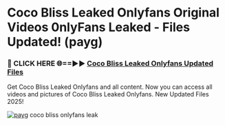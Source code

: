 # Coco Bliss Leaked Onlyfans Original Videos 0nlyFans Leaked - Files Updated! (payg)

<h3>🔴 CLICK HERE 🌐==►► <a href="https://tinyurl.com/2jnfzry5" rel="nofollow">Coco Bliss Leaked Onlyfans Updated Files</a></h3>

Get Coco Bliss Leaked Onlyfans and all content. Now you can access all videos and pictures of Coco Bliss Leaked Onlyfans. New Updated Files 2025!

[![payg](https://i.imgur.com/GyGTBgg.gif)](https://tinyurl.com/2jnfzry5)
coco bliss onlyfans leak
